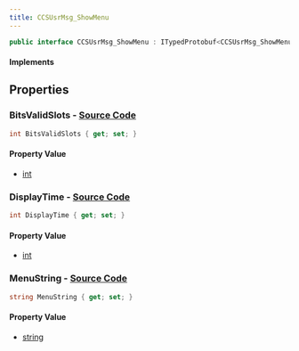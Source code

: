 ```yaml
---
title: CCSUsrMsg_ShowMenu
---
```


```csharp
public interface CCSUsrMsg_ShowMenu : ITypedProtobuf<CCSUsrMsg_ShowMenu>, INativeHandle, INetMessage<CCSUsrMsg_ShowMenu>, IDisposable
```

#### Implements

## Properties

### **BitsValidSlots** - [Source Code](https://github.com/swiftly-solution/swiftlys2/blob/main/managed/src/SwiftlyS2.Generated/Protobufs/Interfaces/CCSUsrMsg_ShowMenu.cs#L18)

```csharp
int BitsValidSlots { get; set; }
```

#### Property Value

- [int](https://learn.microsoft.com/dotnet/api/system.int32)

### **DisplayTime** - [Source Code](https://github.com/swiftly-solution/swiftlys2/blob/main/managed/src/SwiftlyS2.Generated/Protobufs/Interfaces/CCSUsrMsg_ShowMenu.cs#L21)

```csharp
int DisplayTime { get; set; }
```

#### Property Value

- [int](https://learn.microsoft.com/dotnet/api/system.int32)

### **MenuString** - [Source Code](https://github.com/swiftly-solution/swiftlys2/blob/main/managed/src/SwiftlyS2.Generated/Protobufs/Interfaces/CCSUsrMsg_ShowMenu.cs#L24)

```csharp
string MenuString { get; set; }
```

#### Property Value

- [string](https://learn.microsoft.com/dotnet/api/system.string)

